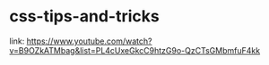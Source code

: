# css-tips-and-tricks

link: https://www.youtube.com/watch?v=B9OZkATMbag&list=PL4cUxeGkcC9htzG9o-QzCTsGMbmfuF4kk

